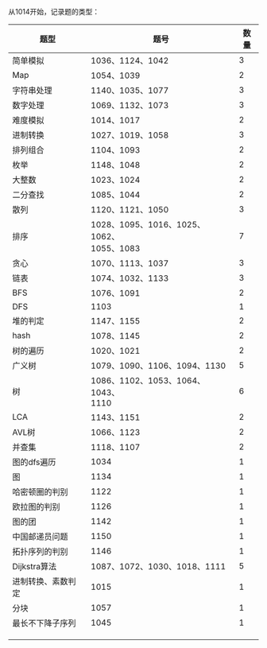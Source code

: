 从1014开始，记录题的类型：

| 题型               | 题号                                           | 数量 |
| ------------------ | ---------------------------------------------- | ---- |
| 简单模拟           | 1036、1124、1042                               | 3    |
| Map                | 1054、1039                                     | 2    |
| 字符串处理         | 1140、1035、1077                               | 3    |
| 数字处理           | 1069、1132、1073                               | 3    |
| 难度模拟           | 1014、1017                                     | 2    |
| 进制转换           | 1027、1019、1058                               | 3    |
| 排列组合           | 1104、1093                                     | 2    |
| 枚举               | 1148、1048                                     | 2    |
| 大整数             | 1023、1024                                     | 2    |
| 二分查找           | 1085、1044                                     | 2    |
| 散列               | 1120、1121、1050                               | 3    |
| 排序               | 1028、1095、1016、1025、1062、<br />1055、1083 | 7    |
| 贪心               | 1070、1113、1037                               | 3    |
| 链表               | 1074、1032、1133                               | 3    |
| BFS                | 1076、1091                                     | 2    |
| DFS                | 1103                                           | 1    |
| 堆的判定           | 1147、1155                                     | 2    |
| hash               | 1078、1145                                     | 2    |
| 树的遍历           | 1020、1021                                     | 2    |
| 广义树             | 1079、1090、1106、1094、1130                   | 5    |
| 树                 | 1086、1102、1053、1064、1043、<br />1110       | 6    |
| LCA                | 1143、1151                                     | 2    |
| AVL树              | 1066、1123                                     | 2    |
| 并查集             | 1118、1107                                     | 2    |
| 图的dfs遍历        | 1034                                           | 1    |
| 图                 | 1134                                           | 1    |
| 哈密顿圈的判别     | 1122                                           | 1    |
| 欧拉图的判别       | 1126                                           | 1    |
| 图的团             | 1142                                           | 1    |
| 中国邮递员问题     | 1150                                           | 1    |
| 拓扑序列的判别     | 1146                                           | 1    |
| Dijkstra算法       | 1087、1072、1030、1018、1111                   | 5    |
| 进制转换、素数判定 | 1015                                           | 1    |
| 分块               | 1057                                           | 1    |
| 最长不下降子序列   | 1045                                           | 1    |
|                    |                                                |      |
|                    |                                                |      |
|                    |                                                |      |


